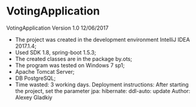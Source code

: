# VotingApplication
VotingApplication Version 1.0 12/06/2017
- The project was created in the development environment IntelliJ IDEA 2017.1.4;
- Used SDK 1.8, spring-boot 1.5.3;
- The created classes are in the package by.ots;
- The program was tested on Windows 7 sp1;
- Apache Tomcat Server;
- DB PostgreSQL;
- Time wasted: 3 working days.
Deployment instructions:
After starting the project, set the parameter 
  jpa:
   hibernate:
    ddl-auto: update
 Author:
Alexey Gladkiy 
